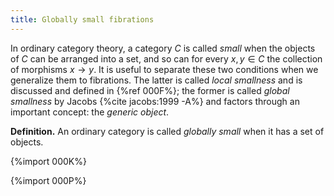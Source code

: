 ```yaml
---
title: Globally small fibrations
---
```


In ordinary category theory, a category $C$ is called *small* when the objects
of $C$ can be arranged into a set, and so can for every $x,y\in C$ the
collection of morphisms $x\to y$. It is useful to separate these two conditions
when we generalize them to fibrations. The latter is called *local smallness*
and is discussed and defined in {%ref 000F%}; the former is called *global
smallness* by Jacobs {%cite jacobs:1999 -A%} and factors through an important concept: the *generic object*.

**Definition.** An ordinary category is called *globally small* when it has a set of objects.

{%import 000K%}

{%import 000P%}
